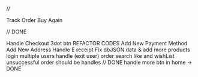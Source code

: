 //

Track Order Buy Again

// DONE

Handle Checkout 3dot btn
REFACTOR CODES
Add New Payment Method
Add New Address
Handle E receipt
Fix dbJSON data & add more products
login multiple users handle (exit user)
order search
like and wishList
unsuccessful order should be handles // DONE
handle more btn in home -> DONE
